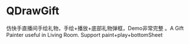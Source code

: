 # QDrawGift
仿快手直播间手绘礼物，手绘+播放+底部礼物弹框，Demo非常完整 。A Gift Painter useful in Living Room. Support paint+play+bottomSheet
